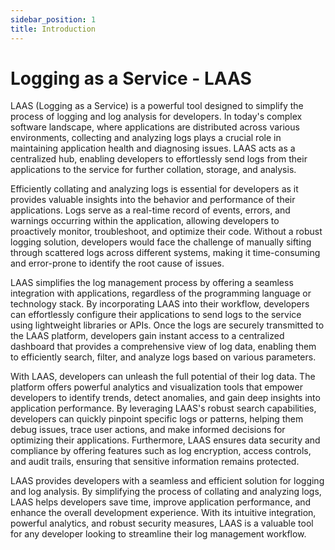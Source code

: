 ```yaml
---
sidebar_position: 1
title: Introduction
---
```


# Logging as a Service - LAAS

LAAS (Logging as a Service) is a powerful tool designed to simplify the process of logging and log analysis for developers. In today's complex software landscape, where applications are distributed across various environments, collecting and analyzing logs plays a crucial role in maintaining application health and diagnosing issues. LAAS acts as a centralized hub, enabling developers to effortlessly send logs from their applications to the service for further collation, storage, and analysis.

Efficiently collating and analyzing logs is essential for developers as it provides valuable insights into the behavior and performance of their applications. Logs serve as a real-time record of events, errors, and warnings occurring within the application, allowing developers to proactively monitor, troubleshoot, and optimize their code. Without a robust logging solution, developers would face the challenge of manually sifting through scattered logs across different systems, making it time-consuming and error-prone to identify the root cause of issues.

LAAS simplifies the log management process by offering a seamless integration with applications, regardless of the programming language or technology stack. By incorporating LAAS into their workflow, developers can effortlessly configure their applications to send logs to the service using lightweight libraries or APIs. Once the logs are securely transmitted to the LAAS platform, developers gain instant access to a centralized dashboard that provides a comprehensive view of log data, enabling them to efficiently search, filter, and analyze logs based on various parameters.

With LAAS, developers can unleash the full potential of their log data. The platform offers powerful analytics and visualization tools that empower developers to identify trends, detect anomalies, and gain deep insights into application performance. By leveraging LAAS's robust search capabilities, developers can quickly pinpoint specific logs or patterns, helping them debug issues, trace user actions, and make informed decisions for optimizing their applications. Furthermore, LAAS ensures data security and compliance by offering features such as log encryption, access controls, and audit trails, ensuring that sensitive information remains protected.

LAAS provides developers with a seamless and efficient solution for logging and log analysis. By simplifying the process of collating and analyzing logs, LAAS helps developers save time, improve application performance, and enhance the overall development experience. With its intuitive integration, powerful analytics, and robust security measures, LAAS is a valuable tool for any developer looking to streamline their log management workflow.